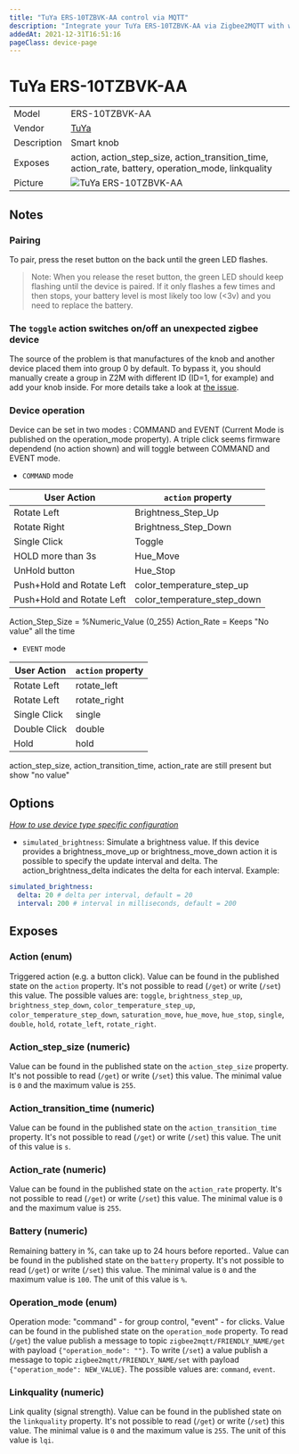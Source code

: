 ```yaml
---
title: "TuYa ERS-10TZBVK-AA control via MQTT"
description: "Integrate your TuYa ERS-10TZBVK-AA via Zigbee2MQTT with whatever smart home infrastructure you are using without the vendor's bridge or gateway."
addedAt: 2021-12-31T16:51:16
pageClass: device-page
---
```


<!-- !!!! -->
<!-- ATTENTION: This file is auto-generated through docgen! -->
<!-- You can only edit the "Notes"-Section between the two comment lines "Notes BEGIN" and "Notes END". -->
<!-- Do not use h1 or h2 heading within "## Notes"-Section. -->
<!-- !!!! -->

# TuYa ERS-10TZBVK-AA

|     |     |
|-----|-----|
| Model | ERS-10TZBVK-AA  |
| Vendor  | [TuYa](/supported-devices/#v=TuYa)  |
| Description | Smart knob |
| Exposes | action, action_step_size, action_transition_time, action_rate, battery, operation_mode, linkquality |
| Picture | ![TuYa ERS-10TZBVK-AA](https://www.zigbee2mqtt.io/images/devices/ERS-10TZBVK-AA.jpg) |


<!-- Notes BEGIN: You can edit here. Add "## Notes" headline if not already present. -->
## Notes

### Pairing
To pair, press the reset button on the back until the green LED flashes.

> Note: When you release the reset button, the green LED should keep flashing until the device is paired. If it only flashes a few times and then stops, your battery level is most likely too low (<3v) and you need to replace the battery.

### The `toggle` action switches on/off an unexpected zigbee device
The source of the problem is that manufactures of the knob and another device placed them into group 0 by default. To bypass it, you should manually create a group in Z2M with different ID (ID=1, for example) and add your knob inside.
For more details take a look at [the issue](https://github.com/Koenkk/zigbee2mqtt/issues/12397).

### Device operation
Device can be set in two modes : COMMAND and EVENT (Current Mode is published on the operation_mode property). A triple click seems firmware dependend (no action shown) and will toggle between COMMAND and EVENT mode.

- `COMMAND` mode

| User Action  | `action` property |
| ------------- | ------------- |
| Rotate Left | Brightness_Step_Up|
| Rotate Right | Brightness_Step_Down|
| Single Click | Toggle|
| HOLD more than 3s | Hue_Move|
| UnHold button | Hue_Stop|
| Push+Hold and Rotate Left | color_temperature_step_up|
| Push+Hold and Rotate Left | color_temperature_step_down|

Action_Step_Size = %Numeric_Value (0_255)
Action_Rate = Keeps "No value" all the time
- `EVENT` mode

| User Action  | `action` property |
| ------------- | ------------- |
| Rotate Left | rotate_left |
| Rotate Left | rotate_right |
| Single Click | single |
| Double Click | double |
| Hold | hold |

action_step_size, action_transition_time, action_rate are still present but show "no value"
<!-- Notes END: Do not edit below this line -->


## Options
*[How to use device type specific configuration](../guide/configuration/devices-groups.md#specific-device-options)*

* `simulated_brightness`: Simulate a brightness value. If this device provides a brightness_move_up or brightness_move_down action it is possible to specify the update interval and delta. The action_brightness_delta indicates the delta for each interval. Example:
```yaml
simulated_brightness:
  delta: 20 # delta per interval, default = 20
  interval: 200 # interval in milliseconds, default = 200
```

## Exposes

### Action (enum)
Triggered action (e.g. a button click).
Value can be found in the published state on the `action` property.
It's not possible to read (`/get`) or write (`/set`) this value.
The possible values are: `toggle`, `brightness_step_up`, `brightness_step_down`, `color_temperature_step_up`, `color_temperature_step_down`, `saturation_move`, `hue_move`, `hue_stop`, `single`, `double`, `hold`, `rotate_left`, `rotate_right`.

### Action_step_size (numeric)
Value can be found in the published state on the `action_step_size` property.
It's not possible to read (`/get`) or write (`/set`) this value.
The minimal value is `0` and the maximum value is `255`.

### Action_transition_time (numeric)
Value can be found in the published state on the `action_transition_time` property.
It's not possible to read (`/get`) or write (`/set`) this value.
The unit of this value is `s`.

### Action_rate (numeric)
Value can be found in the published state on the `action_rate` property.
It's not possible to read (`/get`) or write (`/set`) this value.
The minimal value is `0` and the maximum value is `255`.

### Battery (numeric)
Remaining battery in %, can take up to 24 hours before reported..
Value can be found in the published state on the `battery` property.
It's not possible to read (`/get`) or write (`/set`) this value.
The minimal value is `0` and the maximum value is `100`.
The unit of this value is `%`.

### Operation_mode (enum)
Operation mode: "command" - for group control, "event" - for clicks.
Value can be found in the published state on the `operation_mode` property.
To read (`/get`) the value publish a message to topic `zigbee2mqtt/FRIENDLY_NAME/get` with payload `{"operation_mode": ""}`.
To write (`/set`) a value publish a message to topic `zigbee2mqtt/FRIENDLY_NAME/set` with payload `{"operation_mode": NEW_VALUE}`.
The possible values are: `command`, `event`.

### Linkquality (numeric)
Link quality (signal strength).
Value can be found in the published state on the `linkquality` property.
It's not possible to read (`/get`) or write (`/set`) this value.
The minimal value is `0` and the maximum value is `255`.
The unit of this value is `lqi`.
